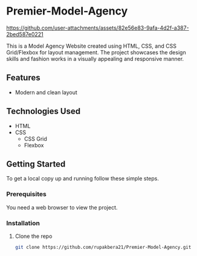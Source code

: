 # Premier-Model-Agency

https://github.com/user-attachments/assets/82e56e83-9afa-4d2f-a387-2bed587e0221

This is a Model Agency Website created using HTML, CSS, and CSS Grid/Flexbox for layout management. The project showcases the design skills and fashion works in a visually appealing and responsive manner.

## Features

- Modern and clean layout

## Technologies Used

- HTML
- CSS
  - CSS Grid
  - Flexbox

## Getting Started

To get a local copy up and running follow these simple steps.

### Prerequisites

You need a web browser to view the project.

### Installation

1. Clone the repo
   ```sh
   git clone https://github.com/rupakbera21/Premier-Model-Agency.git
